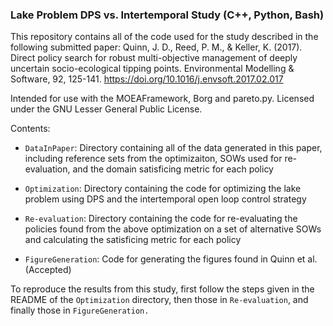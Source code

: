 ### Lake Problem DPS vs. Intertemporal Study (C++, Python, Bash)
This repository contains all of the code used for the study described in the following submitted paper: Quinn, J. D., Reed, P. M., & Keller, K. (2017). Direct policy search for robust multi-objective management of deeply uncertain socio-ecological tipping points. Environmental Modelling & Software, 92, 125-141. https://doi.org/10.1016/j.envsoft.2017.02.017

Intended for use with the MOEAFramework, Borg and pareto.py. Licensed under the GNU Lesser General Public License.

Contents:

* `DataInPaper`: Directory containing all of the data generated in this paper, including reference sets from the optimizaiton, SOWs used for re-evaluation, and the domain satisficing metric for each policy

* `Optimization`: Directory containing the code for optimizing the lake problem using DPS and the intertemporal open loop control strategy

* `Re-evaluation`: Directory containing the code for re-evaluating the policies found from the above optimization on a set of alternative SOWs and calculating the satisficing metric for each policy

* `FigureGeneration`: Code for generating the figures found in Quinn et al. (Accepted)

To reproduce the results from this study, first follow the steps given in the README of the `Optimization` directory, then those in `Re-evaluation`, and finally those in `FigureGeneration.`
